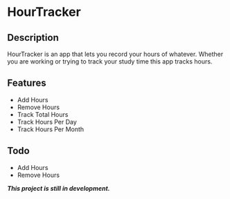 # HourTracker

## Description
HourTracker is an app that lets you record your hours of whatever. Whether you are working or trying to track your study time this app tracks hours.

## Features
- Add Hours
- Remove Hours
- Track Total Hours
- Track Hours Per Day
- Track Hours Per Month

## Todo
- Add Hours
- Remove Hours

_**This project is still in development.**_